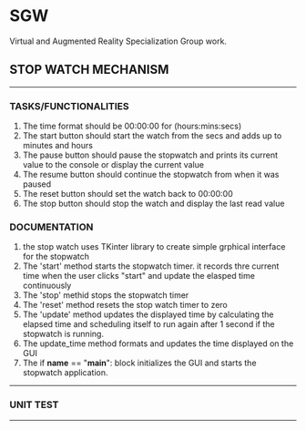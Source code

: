 # SGW
Virtual and Augmented Reality Specialization Group work. 


## STOP WATCH MECHANISM

----
### TASKS/FUNCTIONALITIES

1. The time format should be 00:00:00 for (hours:mins:secs)
2. The start button should start the watch from the secs and adds up to minutes and hours
3. The pause button should pause the stopwatch and prints its current value to the console or display the current value
4. The resume button should continue the stopwatch from when it was paused
5. The reset button should set the watch back to 00:00:00
6. The stop button should stop the watch and display the last read value

### DOCUMENTATION
1. the stop watch uses TKinter library to create simple grphical interface for the stopwatch
2. The 'start' method starts the stopwatch timer. it records thre current time when the user clicks "start" and update the elasped time continuously
3. The 'stop' methid stops the stopwatch timer
4. The 'reset' method resets the stop watch timer to zero
3. The 'update' method updates the displayed time by calculating the elapsed time and scheduling itself to run again after 1 second if the stopwatch is running.
4. The update_time method formats and updates the time displayed on the GUI
5. The if __name__ == "__main__": block initializes the GUI and starts the stopwatch application.
---


### UNIT TEST
---
